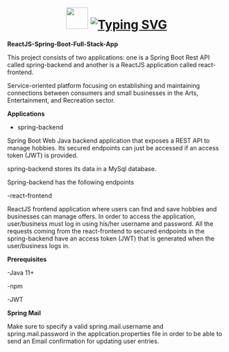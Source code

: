 <h1 align="center"> <img src="https://github.com/TheDudeThatCode/TheDudeThatCode/blob/master/Assets/Hi.gif" width="50">
<a href="https://git.io/typing-svg"><img src="https://readme-typing-svg.demolab.com?font=Fira+Code&size=35&pause=1000&center=true&vCenter=true&width=435&lines=+'Hello',+I'm+Aniket+Gadage" alt="Typing SVG" /></a>  
</h1>
<b>ReactJS-Spring-Boot-Full-Stack-App</b>

This project consists of two applications: one is a Spring Boot Rest API called spring-backend and another is a ReactJS application called react-frontend.

Service-oriented platform focusing on establishing and maintaining connections between consumers and small businesses in the Arts, Entertainment, and Recreation sector.

<b>Applications</b>


- spring-backend

Spring Boot Web Java backend application that exposes a REST API to manage hobbies. Its secured endpoints can just be accessed if an access token (JWT) is provided.

spring-backend stores its data in a MySql database.

Spring-backend has the following endpoints

-react-frontend

ReactJS frontend application where users can find and save hobbies and businesses can manage offers. In order to access the application, user/business must log in using his/her username and password. All the requests coming from the react-frontend to secured endpoints in the spring-backend have an access token (JWT) that is generated when the user/business logs in.

<b>Prerequisites</b>

-Java 11+

-npm

-JWT

<b>Spring Mail</b>

Make sure to specify a valid spring.mail.username and spring.mail.password in the application.properties file in order to be able to send an Email confirmation for updating user entries.
